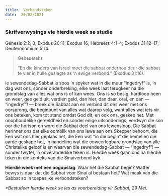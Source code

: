 ```yaml
---
title:  Verbondsteken
date:  20/02/2021
---
```


### Skrifverwysings vie hierdie week se studie
Génesis 2:2, 3; Exodus 20:11; Exodus 16; Hebreërs 4:1–4; Exodus 31:12–17; Deuteronómium 5:14.

> <p>Geheueteks</p>
> “En die kinders van Israel moet die sabbat onderhou deur die sabbat te vier in hulle geslagte as ‘n ewige verbond.” (Exodus 31:16).

ie sewendedag-Sabbat is soos ‘n spyker wat in die muur “ingedryf” is, ‘n dag wat ons, sonder onderbreking, elke week laat terugkeer na die grondslag van alles wat ons is of kan wees. Ons is so besig, hardloop heen en weer, gee geld uit, verdien geld, dan hier, dan daar, oral, en dan — “ingedryf”! — breek die Sabbat aan en verbind dit ons weer met ons oorsprong, die beginpunt van alles wat daarop volg, want alles wat iets vir ons beteken, kom tot stand omdat God dit, en ook ons, geskep het. Met onophoudelike gereeldheid en sonder enige uitsonderings, verdwyn die son oor die horison en word die Sabbat deel van ons lewensloop. Die Sabbat herinner ons dat elke oomblik van ons lewe aan ons Skepper behoort, die Een wat ons hier geplaas het, die Een wat “in die begin” die hemel en die aarde geskape het, ‘n handeling wat die onweerlegbare grondslag van alle Christelike geloof is en waarvan die sewendedag-Sabbat — “ingedryf”! — sonder twyfel, ‘n onveranderlike teken is. Hierdie week gaan ons na hierdie teken in die konteks van die Sinaiverbond kyk.

**Hierdie week met een oogopslag**: Waar het die Sabbat begin? Watter bewys is daar dat die Sabbat voor Sinai al bestaan het? Wat maak van die Sabbat so ‘n toepaslike verbondsteken?

_*Bestudeer hierdie week se les as voorbereiding vir Sabbat, 29 Mei._